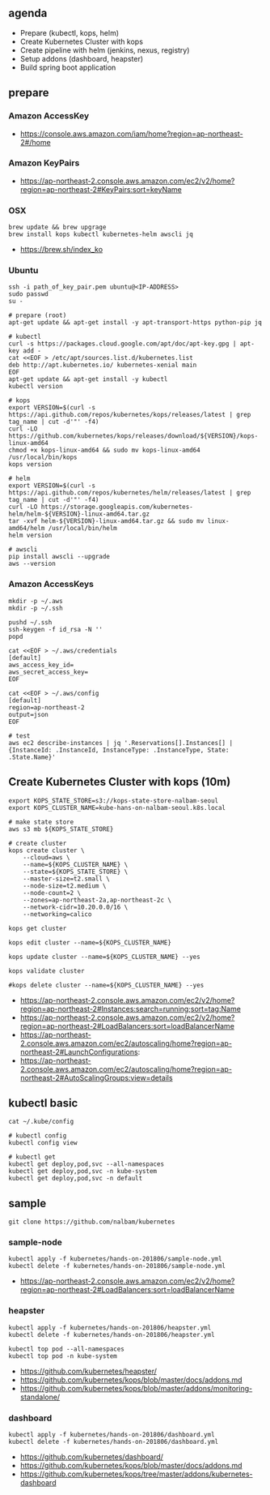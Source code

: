 ## agenda
* Prepare (kubectl, kops, helm)
* Create Kubernetes Cluster with kops
* Create pipeline with helm (jenkins, nexus, registry)
* Setup addons (dashboard, heapster)
* Build spring boot application

## prepare
### Amazon AccessKey
* https://console.aws.amazon.com/iam/home?region=ap-northeast-2#/home

### Amazon KeyPairs
* https://ap-northeast-2.console.aws.amazon.com/ec2/v2/home?region=ap-northeast-2#KeyPairs:sort=keyName

### OSX
```
brew update && brew upgrage
brew install kops kubectl kubernetes-helm awscli jq
```
* https://brew.sh/index_ko

### Ubuntu
```
ssh -i path_of_key_pair.pem ubuntu@<IP-ADDRESS>
sudo passwd
su -

# prepare (root)
apt-get update && apt-get install -y apt-transport-https python-pip jq

# kubectl
curl -s https://packages.cloud.google.com/apt/doc/apt-key.gpg | apt-key add -
cat <<EOF > /etc/apt/sources.list.d/kubernetes.list
deb http://apt.kubernetes.io/ kubernetes-xenial main
EOF
apt-get update && apt-get install -y kubectl
kubectl version

# kops
export VERSION=$(curl -s https://api.github.com/repos/kubernetes/kops/releases/latest | grep tag_name | cut -d'"' -f4)
curl -LO https://github.com/kubernetes/kops/releases/download/${VERSION}/kops-linux-amd64
chmod +x kops-linux-amd64 && sudo mv kops-linux-amd64 /usr/local/bin/kops
kops version

# helm
export VERSION=$(curl -s https://api.github.com/repos/kubernetes/helm/releases/latest | grep tag_name | cut -d'"' -f4)
curl -LO https://storage.googleapis.com/kubernetes-helm/helm-${VERSION}-linux-amd64.tar.gz
tar -xvf helm-${VERSION}-linux-amd64.tar.gz && sudo mv linux-amd64/helm /usr/local/bin/helm
helm version

# awscli
pip install awscli --upgrade
aws --version
```

### Amazon AccessKeys
```
mkdir -p ~/.aws
mkdir -p ~/.ssh

pushd ~/.ssh
ssh-keygen -f id_rsa -N ''
popd

cat <<EOF > ~/.aws/credentials
[default]
aws_access_key_id=
aws_secret_access_key=
EOF

cat <<EOF > ~/.aws/config
[default]
region=ap-northeast-2
output=json
EOF

# test
aws ec2 describe-instances | jq '.Reservations[].Instances[] | {InstanceId: .InstanceId, InstanceType: .InstanceType, State: .State.Name}'
```

## Create Kubernetes Cluster with kops (10m)
```
export KOPS_STATE_STORE=s3://kops-state-store-nalbam-seoul
export KOPS_CLUSTER_NAME=kube-hans-on-nalbam-seoul.k8s.local

# make state store
aws s3 mb ${KOPS_STATE_STORE}

# create cluster
kops create cluster \
    --cloud=aws \
    --name=${KOPS_CLUSTER_NAME} \
    --state=${KOPS_STATE_STORE} \
    --master-size=t2.small \
    --node-size=t2.medium \
    --node-count=2 \
    --zones=ap-northeast-2a,ap-northeast-2c \
    --network-cidr=10.20.0.0/16 \
    --networking=calico

kops get cluster

kops edit cluster --name=${KOPS_CLUSTER_NAME}

kops update cluster --name=${KOPS_CLUSTER_NAME} --yes

kops validate cluster

#kops delete cluster --name=${KOPS_CLUSTER_NAME} --yes
```
* https://ap-northeast-2.console.aws.amazon.com/ec2/v2/home?region=ap-northeast-2#Instances:search=running;sort=tag:Name
* https://ap-northeast-2.console.aws.amazon.com/ec2/v2/home?region=ap-northeast-2#LoadBalancers:sort=loadBalancerName
* https://ap-northeast-2.console.aws.amazon.com/ec2/autoscaling/home?region=ap-northeast-2#LaunchConfigurations:
* https://ap-northeast-2.console.aws.amazon.com/ec2/autoscaling/home?region=ap-northeast-2#AutoScalingGroups:view=details

## kubectl basic
```
cat ~/.kube/config

# kubectl config
kubectl config view

# kubectl get
kubectl get deploy,pod,svc --all-namespaces
kubectl get deploy,pod,svc -n kube-system
kubectl get deploy,pod,svc -n default
```

## sample
``
git clone https://github.com/nalbam/kubernetes
``

### sample-node
```
kubectl apply -f kubernetes/hands-on-201806/sample-node.yml
kubectl delete -f kubernetes/hands-on-201806/sample-node.yml
```
* https://ap-northeast-2.console.aws.amazon.com/ec2/v2/home?region=ap-northeast-2#LoadBalancers:sort=loadBalancerName

### heapster
```
kubectl apply -f kubernetes/hands-on-201806/heapster.yml
kubectl delete -f kubernetes/hands-on-201806/heapster.yml

kubectl top pod --all-namespaces
kubectl top pod -n kube-system
```
* https://github.com/kubernetes/heapster/
* https://github.com/kubernetes/kops/blob/master/docs/addons.md
* https://github.com/kubernetes/kops/blob/master/addons/monitoring-standalone/

### dashboard
```
kubectl apply -f kubernetes/hands-on-201806/dashboard.yml
kubectl delete -f kubernetes/hands-on-201806/dashboard.yml
```
* https://github.com/kubernetes/dashboard/
* https://github.com/kubernetes/kops/blob/master/docs/addons.md
* https://github.com/kubernetes/kops/tree/master/addons/kubernetes-dashboard
